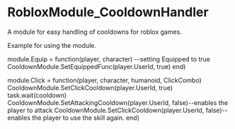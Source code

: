 # RobloxModule_CooldownHandler
A module for easy handling of cooldowns for roblox games.


Example for using the module.

module.Equip = function(player, character)
	--setting Equipped to true
	CooldownModule.SetEquippedFunc(player.UserId, true)
end)

module.Click = function(player, character, humanoid, ClickCombo)
	CooldownModule.SetClickCooldown(player.UserId, true)
  task.wait(cooldown)
  CooldownModule.SetAttackingCooldown(player.UserId, false)--enables the player to attack
	CooldownModule.SetClickCooldown(player.UserId, false)--enables the player to use the skill again.
end)
  
